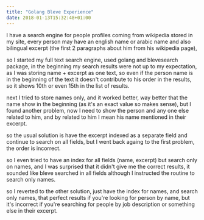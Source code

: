 ```yaml
---
title: "Golang Bleve Experience"
date: 2018-01-13T15:32:48+01:00
---
```


I have a search engine for people profiles coming from wikipedia stored in my site, every person may have an english name or arabic name and also bilingual excerpt (the first 2 paragraphs about him from his wikipedia page),

so I started my full text search engine, used golang and blevesearch package, in the beginning my search results were not up to my expectation, as I was storing name + excerpt as one text,
so even if the person name is in the beginning of the text it doesn't contribute to his order in the results, so it shows 10th or even 15th in the list of results.

next I tried to store names only, and it worked better, way better that the name show in the beginning (as it's an exact value so makes sense), but I found another problem,
now I need to show the person and any one else related to him, and by related to him I mean his name mentioned in their excerpt.

so the usual solution is have the excerpt indexed as a separate field and continue to search on all fields, but I went back againg to the first problem, the order is incorrect.

so I even tried to have an index for all fields (name, excerpt) but search only on names, and I was surprised that it didn't give me the correct results, it sounded like bleve searched in all fields
although I instructed the routine to search only names.

so I reverted to the other solution, just have the index for names, and search only names, that perfect results if you're looking for person by name, but it's incorrect if you're searching for people
by job description or something else in their excerpt.
